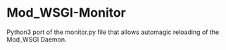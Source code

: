 Mod_WSGI-Monitor
================

Python3 port of the monitor.py file that allows automagic reloading of the Mod_WSGI Daemon.
